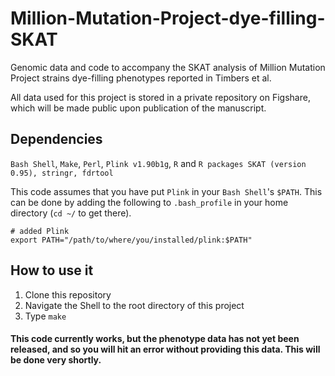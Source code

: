 # Million-Mutation-Project-dye-filling-SKAT

Genomic data and code to accompany the SKAT analysis of Million Mutation Project strains 
dye-filling phenotypes reported in Timbers et al.

All data used for this project is stored in a private repository on Figshare, which will 
be made public upon publication of the manuscript.

## Dependencies

`Bash Shell`, `Make`, `Perl`, `Plink v1.90b1g`, `R` and `R packages SKAT (version 0.95), stringr, fdrtool`

This code assumes that you have put `Plink` in your `Bash Shell`'s `$PATH`. This can be 
done by adding the following to `.bash_profile` in your home directory (`cd ~/` to get 
there).

~~~
# added Plink
export PATH="/path/to/where/you/installed/plink:$PATH"
~~~

## How to use it

1. Clone this repository
2. Navigate the Shell to the root directory of this project
3. Type `make`

#### This code currently works, but the phenotype data has not yet been released, and so you will hit an error without providing this data. This will be done very shortly. 